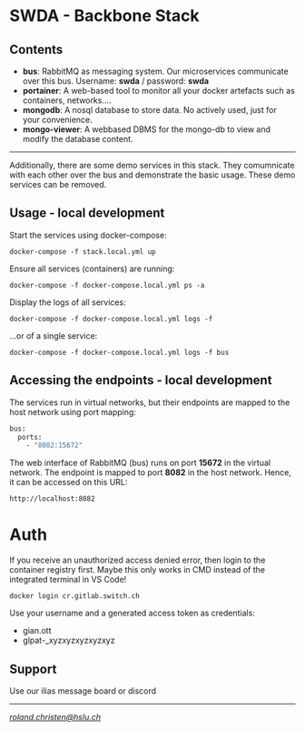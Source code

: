 # SWDA - Backbone Stack

## Contents
* **bus**: RabbitMQ as messaging system. Our microservices communicate over this bus. Username: **swda** / password: **swda** 
* **portainer**: A web-based tool to monitor all your docker artefacts such as containers, networks….
* **mongodb**: A nosql database to store data. No actively used, just for your convenience.
* **mongo-viewer**: A webbased DBMS for the mongo-db to view and modify the database content. 
---
Additionally, there are some demo services in this stack. They comumnicate with each other over the bus and demonstrate the basic usage. These demo services can be removed.

## Usage - local development
Start the services using docker-compose:

```docker-compose -f stack.local.yml up```
   
Ensure all services (containers) are running:
   
```docker-compose -f docker-compose.local.yml ps -a```

Display the logs of all services:

```docker-compose -f docker-compose.local.yml logs -f```

...or of a single service:

```docker-compose -f docker-compose.local.yml logs -f bus```

## Accessing the endpoints - local development
The services run in virtual networks, but their endpoints are mapped to the host network using port mapping:

```bash
bus:
  ports:
    - "8082:15672"
```

The web interface of RabbitMQ (bus) runs on port **15672** in the virtual network. The endpoint is mapped to port **8082** in the host network. Hence, it can be accessed on this URL:

```http://localhost:8082```

# Auth
If you receive an unauthorized access denied error, then login to the container registry first.
Maybe this only works in CMD instead of the integrated terminal in VS Code!

```docker login cr.gitlab.switch.ch```

Use your username and a generated access token as credentials:
* gian.ott
* glpat-_xyzxyzxyzxyzxyz

## Support

Use our ilias message board or discord





------------
*roland.christen@hslu.ch*
